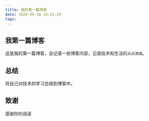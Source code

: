 ```yaml
---
title: 我的第一篇博客
date: 2020-05-30 18:41:29
tags:
---
```

## 我第一篇博客
这是我的第一篇博客，会记录一些博客内容，记录技术和生活的`点点滴滴`。

## 总结
将自己对技术的学习总结到博客中。

## 致谢
感谢你的阅读